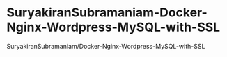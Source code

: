 # SuryakiranSubramaniam-Docker-Nginx-Wordpress-MySQL-with-SSL
SuryakiranSubramaniam/Docker-Nginx-Wordpress-MySQL-with-SSL
